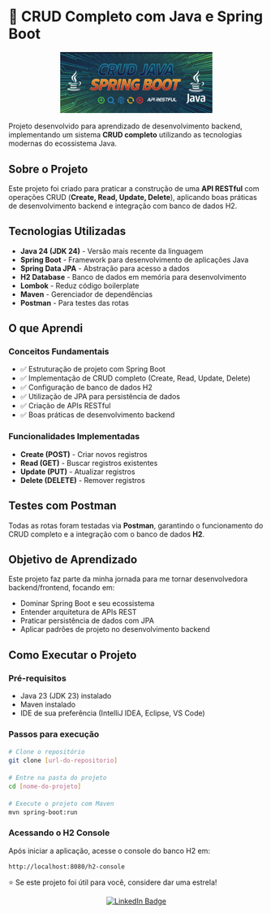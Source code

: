 # 🧩 CRUD Completo com Java e Spring Boot

<p align="center">
  <img src="capa-crudspring.png" alt="CRUD Java Spring Boot" width="300"/>
</p>


Projeto desenvolvido para aprendizado de desenvolvimento backend, implementando um sistema **CRUD completo** utilizando as tecnologias modernas do ecossistema Java.

## Sobre o Projeto
Este projeto foi criado para praticar a construção de uma **API RESTful** com operações CRUD (**Create, Read, Update, Delete**), aplicando boas práticas de desenvolvimento backend e integração com banco de dados H2.

## Tecnologias Utilizadas

- **Java 24 (JDK 24)** - Versão mais recente da linguagem
- **Spring Boot** - Framework para desenvolvimento de aplicações Java
- **Spring Data JPA** - Abstração para acesso a dados
- **H2 Database** - Banco de dados em memória para desenvolvimento
- **Lombok** - Reduz código boilerplate
- **Maven** - Gerenciador de dependências
- **Postman** - Para testes das rotas

## O que Aprendi

### Conceitos Fundamentais
- ✅ Estruturação de projeto com Spring Boot
- ✅ Implementação de CRUD completo (Create, Read, Update, Delete)
- ✅ Configuração de banco de dados H2
- ✅ Utilização de JPA para persistência de dados
- ✅ Criação de APIs RESTful
- ✅ Boas práticas de desenvolvimento backend

### Funcionalidades Implementadas
- **Create (POST)** - Criar novos registros
- **Read (GET)** - Buscar registros existentes
- **Update (PUT)** - Atualizar registros
- **Delete (DELETE)** - Remover registros

## Testes com Postman
Todas as rotas foram testadas via **Postman**, garantindo o funcionamento do CRUD completo e a integração com o banco de dados **H2**.

## Objetivo de Aprendizado

Este projeto faz parte da minha jornada para me tornar desenvolvedora backend/frontend, focando em:
- Dominar Spring Boot e seu ecossistema
- Entender arquitetura de APIs REST
- Praticar persistência de dados com JPA
- Aplicar padrões de projeto no desenvolvimento backend

## Como Executar o Projeto

### Pré-requisitos
- Java 23 (JDK 23) instalado
- Maven instalado
- IDE de sua preferência (IntelliJ IDEA, Eclipse, VS Code)

### Passos para execução
```bash
# Clone o repositório
git clone [url-do-repositorio]

# Entre na pasta do projeto
cd [nome-do-projeto]

# Execute o projeto com Maven
mvn spring-boot:run
```

### Acessando o H2 Console
Após iniciar a aplicação, acesse o console do banco H2 em:
```
http://localhost:8080/h2-console
```

⭐ Se este projeto foi útil para você, considere dar uma estrela!

<p align="center">
  <a href="https://www.linkedin.com/in/iamandaleao" target="_blank">
    <img src="https://img.shields.io/badge/LinkedIn-iamandaleao-blue?style=flat&logo=linkedin" alt="LinkedIn Badge" height="20"/>
  </a>
</p>


